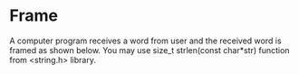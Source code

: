 # Frame
A computer program receives a word from user and the received word is framed as shown below. You may use size_t strlen(const char*str) function from &lt;string.h> library.
